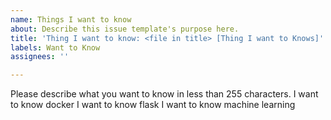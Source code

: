 ```yaml
---
name: Things I want to know
about: Describe this issue template's purpose here.
title: 'Thing I want to know: <file in title> [Thing I want to Knows]'
labels: Want to Know
assignees: ''

---
```


Please describe what you want to know in less than 255 characters.
I want to know docker
I want to know flask
I want to know machine learning